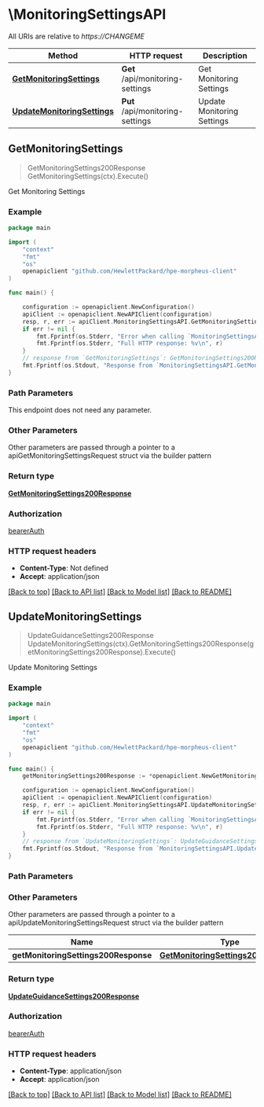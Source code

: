 # \MonitoringSettingsAPI

All URIs are relative to *https://CHANGEME*

Method | HTTP request | Description
------------- | ------------- | -------------
[**GetMonitoringSettings**](MonitoringSettingsAPI.md#GetMonitoringSettings) | **Get** /api/monitoring-settings | Get Monitoring Settings
[**UpdateMonitoringSettings**](MonitoringSettingsAPI.md#UpdateMonitoringSettings) | **Put** /api/monitoring-settings | Update Monitoring Settings



## GetMonitoringSettings

> GetMonitoringSettings200Response GetMonitoringSettings(ctx).Execute()

Get Monitoring Settings



### Example

```go
package main

import (
	"context"
	"fmt"
	"os"
	openapiclient "github.com/HewlettPackard/hpe-morpheus-client"
)

func main() {

	configuration := openapiclient.NewConfiguration()
	apiClient := openapiclient.NewAPIClient(configuration)
	resp, r, err := apiClient.MonitoringSettingsAPI.GetMonitoringSettings(context.Background()).Execute()
	if err != nil {
		fmt.Fprintf(os.Stderr, "Error when calling `MonitoringSettingsAPI.GetMonitoringSettings``: %v\n", err)
		fmt.Fprintf(os.Stderr, "Full HTTP response: %v\n", r)
	}
	// response from `GetMonitoringSettings`: GetMonitoringSettings200Response
	fmt.Fprintf(os.Stdout, "Response from `MonitoringSettingsAPI.GetMonitoringSettings`: %v\n", resp)
}
```

### Path Parameters

This endpoint does not need any parameter.

### Other Parameters

Other parameters are passed through a pointer to a apiGetMonitoringSettingsRequest struct via the builder pattern


### Return type

[**GetMonitoringSettings200Response**](GetMonitoringSettings200Response.md)

### Authorization

[bearerAuth](../README.md#bearerAuth)

### HTTP request headers

- **Content-Type**: Not defined
- **Accept**: application/json

[[Back to top]](#) [[Back to API list]](../README.md#documentation-for-api-endpoints)
[[Back to Model list]](../README.md#documentation-for-models)
[[Back to README]](../README.md)


## UpdateMonitoringSettings

> UpdateGuidanceSettings200Response UpdateMonitoringSettings(ctx).GetMonitoringSettings200Response(getMonitoringSettings200Response).Execute()

Update Monitoring Settings



### Example

```go
package main

import (
	"context"
	"fmt"
	"os"
	openapiclient "github.com/HewlettPackard/hpe-morpheus-client"
)

func main() {
	getMonitoringSettings200Response := *openapiclient.NewGetMonitoringSettings200Response() // GetMonitoringSettings200Response |  (optional)

	configuration := openapiclient.NewConfiguration()
	apiClient := openapiclient.NewAPIClient(configuration)
	resp, r, err := apiClient.MonitoringSettingsAPI.UpdateMonitoringSettings(context.Background()).GetMonitoringSettings200Response(getMonitoringSettings200Response).Execute()
	if err != nil {
		fmt.Fprintf(os.Stderr, "Error when calling `MonitoringSettingsAPI.UpdateMonitoringSettings``: %v\n", err)
		fmt.Fprintf(os.Stderr, "Full HTTP response: %v\n", r)
	}
	// response from `UpdateMonitoringSettings`: UpdateGuidanceSettings200Response
	fmt.Fprintf(os.Stdout, "Response from `MonitoringSettingsAPI.UpdateMonitoringSettings`: %v\n", resp)
}
```

### Path Parameters



### Other Parameters

Other parameters are passed through a pointer to a apiUpdateMonitoringSettingsRequest struct via the builder pattern


Name | Type | Description  | Notes
------------- | ------------- | ------------- | -------------
 **getMonitoringSettings200Response** | [**GetMonitoringSettings200Response**](GetMonitoringSettings200Response.md) |  | 

### Return type

[**UpdateGuidanceSettings200Response**](UpdateGuidanceSettings200Response.md)

### Authorization

[bearerAuth](../README.md#bearerAuth)

### HTTP request headers

- **Content-Type**: application/json
- **Accept**: application/json

[[Back to top]](#) [[Back to API list]](../README.md#documentation-for-api-endpoints)
[[Back to Model list]](../README.md#documentation-for-models)
[[Back to README]](../README.md)

